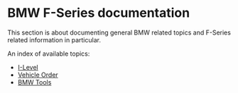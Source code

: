 # BMW F-Series documentation

This section is about documenting general BMW related topics and F-Series related information in particular.

An index of available topics:
* [I-Level](I_Level.md)
* [Vehicle Order](Vehicle_Order.md)
* [BMW Tools](BMW_Tools.md)

